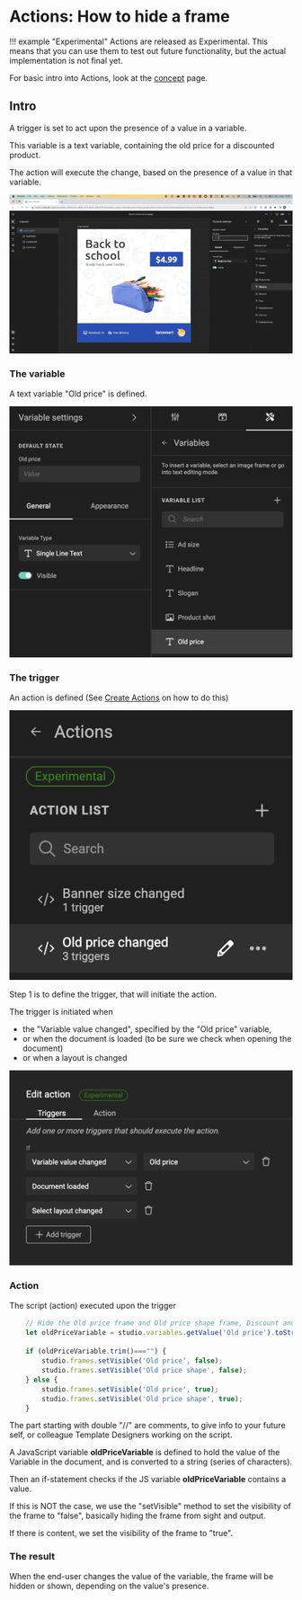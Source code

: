 # Actions: How to hide a frame

!!! example "Experimental"
    Actions are released as Experimental.
    This means that you can use them to test out future functionality, but the actual implementation is not final yet.

For basic intro into Actions, look at the [concept](/GraFx-Studio/concepts/actions/) page.

## Intro

A trigger is set to act upon the presence of a value in a variable.

This variable is a text variable, containing the old price for a discounted product.

The action will execute the change, based on the presence of a value in that variable.

![Movie](demo.gif)

### The variable

A text variable "Old price" is defined.

![screenshot](variable.png)

### The trigger

An action is defined (See [Create Actions](/GraFx-Studio/guides/actions/create/) on how to do this)

![screenshot](action-definition.png)

Step 1 is to define the trigger, that will initiate the action.

The trigger is initiated when

- the "Variable value changed", specified by the "Old price" variable, 
- or when the document is loaded (to be sure we check when opening the document)
- or when a layout is changed

![screenshot](action-triggers.png)

### Action

The script (action) executed upon the trigger

``` js
	// Hide the Old price frame and Old price shape frame, Discount and Discount shape frame if the Old price variable doesn't contain a value, show them when it has a value
	let oldPriceVariable = studio.variables.getValue('Old price').toString();

	if (oldPriceVariable.trim()==="") {
		studio.frames.setVisible('Old price', false);
		studio.frames.setVisible('Old price shape', false);
	} else {
		studio.frames.setVisible('Old price', true);
		studio.frames.setVisible('Old price shape', true);
	}
```

The part starting with double "//" are comments, to give info to your future self, or colleague Template Designers working on the script.

A JavaScript variable **oldPriceVariable** is defined to hold the value of the Variable in the document, and is converted to a string (series of characters).

Then an if-statement checks if the JS variable **oldPriceVariable** contains a value.

If this is NOT the case, we use the "setVisible" method to set the visibility of the frame to "false", basically hiding the frame from sight and output.

If there is content, we set the visibility of the frame to "true".

### The result

When the end-user changes the value of the variable, the frame will be hidden or shown, depending on the value's presence.
